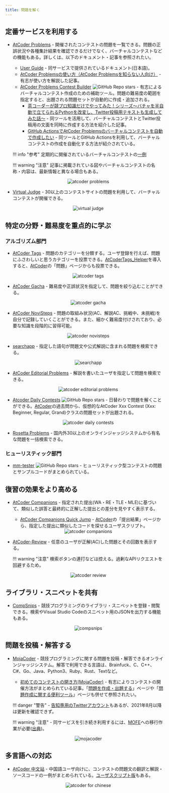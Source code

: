 ```yaml
---
title: 問題を解く
---
```


## 定番サービスを利用する

- [AtCoder Problems](https://kenkoooo.com/atcoder/) - 開催されたコンテストの問題を一覧できる。問題の正誤状況や各種集計結果を確認できるだけでなく、バーチャルコンテストなどの機能もある。詳しくは、以下のドキュメント・記事を参照されたい。
    - [User Guide](https://kenkoooo.com/atcoder/book/ja/index.html) - 同サービスで提供されているドキュメント(日本語)。
    - [AtCoder Problemsの使い方（AtCoder Problemsを知らない人向け）](https://ntk-ta01.hatenablog.com/entry/2020/04/15/001405) - 有志が使い方を解説した記事。
    - [AtCoder Problems Contest Builder](https://github.com/KowerKoint/ac-problems-contest-builder) ![GitHub Repo stars](https://img.shields.io/github/stars/KowerKoint/ac-problems-contest-builder?style=plastic) - 有志によるバーチャルコンテスト作成のための補助ツール。問題の難易度の範囲を指定すると、出題される問題セットが自動的に作成・追加される。
        - [茶コーダーが競プロ知識だけでやってみた！シリーズ〜バチャを半自動で立てられるPythonを改変し、Twitter投稿用テキストも生成してみた話〜](https://d-burioden.hateblo.jp/entry/2023/05/27/033554) - 同ツールを活用して、バーチャルコンテストとTwitter投稿用の文面を同時に作成する方法を紹介した記事。
        - [GitHub ActionsでAtCoder Problemsのバーチャルコンテストを自動で作成したい](https://zenn.dev/powell/scraps/224688ca6ce2b5) - 同ツールとGitHub Actionsを利用して、バーチャルコンテストの作成を自動化する方法が紹介されている。

    !!! info "参考"
        定期的に開催されているバーチャルコンテストの[一例](../../bot)

    !!! warning "注意"
        記事に掲載されている図やバーチャルコンテストの名称・内容は、最新情報と異なる場合もある。

    <div align="center">
      <img loading = "lazy" src="../../images/web_app/atcoder_problems.png" alt="atcoder problems">
    </div>

- [Virtual Judge](https://vjudge.net/) - 30以上のコンテストサイトの問題を利用して、バーチャルコンテストが開催できる。

    <div align="center">
      <img loading = "lazy" src="../../images/web_app/virtual_judge.png" alt="virtual judge">
    </div>

## 特定の分野・難易度を重点的に学ぶ

### アルゴリズム部門

- [AtCoder Tags](https://atcoder-tags.herokuapp.com/) - 問題のカテゴリーを分類する。ユーザ登録を行えば、問題にふさわしいと思うカテゴリーを投票できる。[AtCoderTags_Helper](https://greasyfork.org/ja/scripts/393121-atcodertags-helper)を導入すると、[AtCoder](https://atcoder.jp/)の「問題」ページからも投票できる。

    <div align="center">
      <img loading = "lazy" src="../../images/web_app/atcoder_tags.png" alt="atcoder tags">
    </div>

- [AtCoder Gacha](https://atcoder-gacha.onrender.com/) - 難易度や正誤状況を指定して、問題を絞り込むことができる。

    <div align="center">
      <img loading = "lazy" src="../../images/web_app/atcoder_gacha.png" alt="atcoder gacha">
    </div>

- [AtCoder NoviSteps](https://atcoder-novisteps.vercel.app/) - 問題の取組み状況(AC、解説AC、挑戦中、未挑戦)を自分で記録していくことができる。また、細かく難易度付けされており、必要な知識を段階的に習得可能。

    <div align="center">
      <img loading = "lazy" src="../../images/web_app/atcoder_novisteps.png" alt="atcoder novisteps">
    </div>

- [searchapp](https://andoryoto.github.io/WebApplication/searchapp/) - 指定した語句が問題文や公式解説に含まれる問題を検索できる。

    <div align="center">
      <img loading = "lazy" src="../../images/web_app/searchapp.png" alt="searchapp">
    </div>

- [AtCoder Editorial Problems](https://ajinoko33.github.io/AtCoderEditorialProblems/) - 解説を書いたユーザを指定して問題を検索できる。

    <div align="center">
      <img loading = "lazy" src="../../images/web_app/atcoder_editorial_problems.png" alt="atcoder editorial problems">
    </div>

- [Atcoder Daily Contests](https://github.com/ika9810/Atcoder-Daily-Contests) ![GitHub Repo stars](https://img.shields.io/github/stars/ika9810/Atcoder-Daily-Contests?style=plastic) - 日替わりで問題を解くことができる。[AtCoder](https://atcoder.jp/)の過去問から、仮想的なAtCoder Xxx Contest (Xxx: Beginner, Regular, Grand)クラスの問題セットが出題される。

    <div align="center">
      <img loading = "lazy" src="../../images/web_app/atcoder_daily_contests.png" alt="atcoder daily contests">
    </div>

- [Rosetta Problems](https://rosetta-problems-dev.vercel.app/) - 国内外30以上のオンラインジャッジシステムから有名な問題を一括検索できる。

### ヒューリスティック部門

- [mm-tester](https://github.com/kosakkun/mm-tester) ![GitHub Repo stars](https://img.shields.io/github/stars/kosakkun/mm-tester?style=plastic) - ヒューリスティック型コンテストの問題とサンプルコードがまとめられている。

## 復習の効果をより高める

- [AtCoder Companions](https://atcoder-companions.kakira.dev/) - 指定された提出(WA・RE・TLE・MLE)に基づいて、類似した誤答と最終的に正解した提出との差分を見やすく表示する。
    - [AtCoder Companions Quick Jump](https://greasyfork.org/ja/scripts/463653-atcoder-companions-quick-jump) - [AtCoder](https://atcoder.jp/)の「提出結果」ページから、指定した提出に類似したコードを探せるユーザスクリプト。

    <div align="center">
      <img loading = "lazy" src="../../images/web_app/atcoder_companions.png" alt="atcoder companions">
    </div>

- [AtCoder-Review](https://at-coder-review.vercel.app/) - 任意のユーザが正解(AC)した問題とその回数を表示する。

    !!! warning "注意"
        検索ボタンの連打などは控える。過剰なAPIリクエストを回避するため。

    <div align="center">
      <img loading = "lazy" src="../../images/web_app/at_coder_review.png" alt="atcoder review">
    </div>

## ライブラリ・スニペットを共有

- [CompSnips](https://compsnips.zeronosu77108.com/) - 競技プログラミングのライブラリ・スニペットを登録・閲覧できる。検索やVisual Studio Codeのスニペット用のJSONを出力する機能もある。

    <div align="center">
      <img loading="lazy" src="../../images/web_app/compsnips.png" alt="compsnips">
    </div>

## 問題を投稿・解答する

- [MojaCoder](https://mojacoder.app/) - 競技プログラミングに関する問題を投稿・解答できるオンラインジャッジシステム。解答で利用できる言語は、Brainfuck、C、C++、C#、Go、Java、Python3、Ruby、Rust、Textなど。
    - [初めてのコンテストの開き方(MojaCoder)](https://ajinoko33.hatenablog.com/entry/2023/02/18/141240) - 有志によりコンテストの開催方法がまとめられている記事。「[問題を作成・出題する](../../articles/for_writers)」ページや「[問題作成に関する便利ツール](../../cli/tools_for_writers)」ページも併せて参照されたい。

    !!! danger "警告"
        - [告知専用のTwitterアカウント](https://twitter.com/MojaCoder)もあるが、2021年8月以降は更新を確認できず。

    !!! warning "注意"
        - 同サービスを引き続き利用するには、[MOFE](https://mofecoder.com/)への移行作業が必要([出典](https://twitter.com/CafeCoder_/status/1689280921835335680))。

    <div align="center">
      <img loading = "lazy" src="../../images/web_app/mojacoder.png" alt="mojacoder">
    </div>

## 多言語への対応

- [AtCoder 中文站](https://atcoder-for-chinese-developers.github.io/atcoder-for-chinese/) - 中国語ユーザ向けに、コンテストの問題文の翻訳と解説・ソースコードの一例がまとめられている。[ユーザスクリプト版](https://greasyfork.org/ja/scripts/452449-atcoder-%E4%B8%AD%E6%96%87%E5%8A%A9%E6%89%8B)もある。

    <div align="center">
      <img loading = "lazy" src="../../images/web_app/atcoder_for_chinese.png" alt="atcoder for chinese">
    </div>
